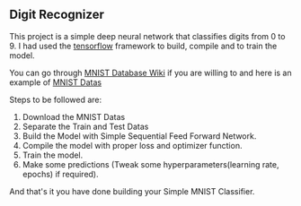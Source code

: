 ## Digit Recognizer 

This project is a simple deep neural network that classifies digits from 0 to 9. I had used the [tensorflow](https://www.tensorflow.org/) framework to build, compile and to train the model. 

You can go through [MNIST Database Wiki](https://en.wikipedia.org/wiki/MNIST_database) if you are willing to and here is an example of [MNIST Datas](https://miro.medium.com/max/1168/1*2lSjt9YKJn9sxK7DSeGDyw.jpeg)

Steps to be followed are:
1. Download the MNIST Datas
2. Separate the Train and Test Datas
3. Build the Model with Simple Sequential Feed Forward Network.
4. Compile the model with proper loss and optimizer function.
5. Train the model.
6. Make some predictions (Tweak some hyperparameters(learning rate, epochs) if required).

And that's it you have done building your Simple MNIST Classifier.
